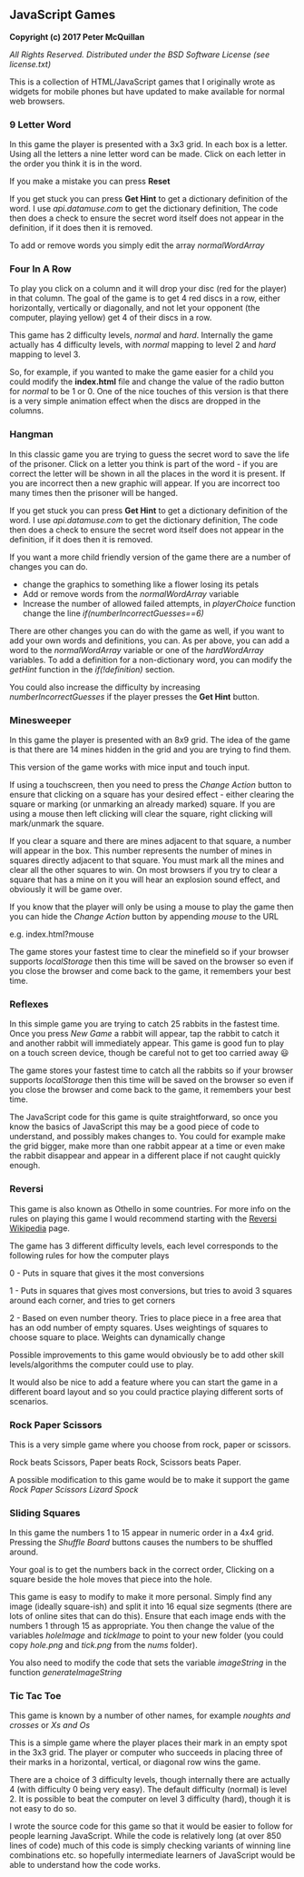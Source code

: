 ## JavaScript Games
**Copyright (c) 2017 Peter McQuillan**

_All Rights Reserved. Distributed under the BSD Software License (see license.txt)_

This is a collection of HTML/JavaScript games that I originally wrote as widgets for mobile phones but have updated to make available for normal web browsers.

### 9 Letter Word

In this game the player is presented with a 3x3 grid. In each box is a letter. Using all the letters a nine letter word can be made. Click on each letter in the order you think it is in the word.

If you make a mistake you can press **Reset**

If you get stuck you can press **Get Hint** to get a dictionary definition of the word.
I use _api.datamuse.com_ to get the dictionary definition, The code then does a check to ensure the secret word itself does not appear in the definition, if it does then it is removed.

To add or remove words you simply edit the array _normalWordArray_


### Four In A Row

To play you click on a column and it will drop your disc (red for the player) in that column. The goal of the game is to get 4 red discs in a row, either horizontally, vertically or diagonally, and not let your opponent (the computer, playing yellow) get 4 of their discs in a row.

This game has 2 difficulty levels, _normal_ and _hard_.
Internally the game actually has 4 difficulty levels, with _normal_ mapping to level 2 and _hard_ mapping to level 3.

So, for example, if you wanted to make the game easier for a child you could modify the **index.html** file and change the value of the radio button for _normal_ to be 1 or 0.
One of the nice touches of this version is that there is a very simple animation effect when the discs are dropped in the columns.
 
### Hangman

In this classic game you are trying to guess the secret word to save the life of the prisoner.
Click on a letter you think is part of the word - if you are correct the letter will be shown in all the places in the word it is present.
If you are incorrect then a new graphic will appear.
If you are incorrect too many times then the prisoner will be hanged.

If you get stuck you can press **Get Hint** to get a dictionary definition of the word.
I use _api.datamuse.com_ to get the dictionary definition, The code then does a check to ensure the secret word itself does not appear in the definition, if it does then it is removed.

If you want a more child friendly version of the game there are a number of changes you can do.
- change the graphics to something like a flower losing its petals
- Add or remove words from the _normalWordArray_ variable
- Increase the number of allowed failed attempts, in *playerChoice* function change the line _if(numberIncorrectGuesses==6)_

There are other changes you can do with the game as well, if you want to add your own words and definitions, you can. As per above, you can add a word to the _normalWordArray_ variable or one of the _hardWordArray_ variables.
To add a definition for a non-dictionary word, you can modify the *getHint* function in the _if(!definition)_ section.

You could also increase the difficulty by increasing _numberIncorrectGuesses_ if the player presses the **Get Hint** button.

### Minesweeper

In this game the player is presented with an 8x9 grid. The idea of the game is that there are 14 mines hidden in the grid and you are trying to find them.

This version of the game works with mice input and touch input.

If using a touchscreen, then you need to press the *Change Action* button to ensure that clicking on a square has your desired effect - either clearing the square or marking (or unmarking an already marked) square.
If you are using a mouse then left clicking will clear the square, right clicking will mark/unmark the square.

If you clear a square and there are mines adjacent to that square, a number will appear in the box. This number represents the number of mines in squares directly adjacent to that square.
You must mark all the mines and clear all the other squares to win.
On most browsers if you try to clear a square that has a mine on it you will hear an explosion sound effect, and obviously it will be game over.

If you know that the player will only be using a mouse to play the game then you can hide the *Change Action* button by appending _mouse_ to the URL

e.g. index.html?mouse

The game stores your fastest time to clear the minefield so if your browser supports *localStorage* then this time will be saved on the browser so even if you close the browser and come back to the game, it remembers your best time.

### Reflexes

In this simple game you are trying to catch 25 rabbits in the fastest time. Once you press *New Game* a rabbit will appear, tap the rabbit to catch it and another rabbit will immediately appear. 
This game is good fun to play on a touch screen device, though be careful not to get too carried away :smiley:

The game stores your fastest time to catch all the rabbits so if your browser supports *localStorage* then this time will be saved on the browser so even if you close the browser and come back to the game, it remembers your best time.

The JavaScript code for this game is quite straightforward, so once you know the basics of JavaScript this may be a good piece of code to understand, and possibly makes changes to. You could for example make the grid bigger, make more than one rabbit appear at a time or even make the rabbit disappear and appear in a different place if not caught quickly enough.

### Reversi

This game is also known as Othello in some countries.
For more info on the rules on playing this game I would recommend starting with the [Reversi Wikipedia](https://en.wikipedia.org/wiki/Reversi) page.

The game has 3 different difficulty levels, each level corresponds to the following rules for how the computer plays

 0 - Puts in square that gives it the most conversions

 1 - Puts in squares that gives most conversions, but tries
     to avoid 3 squares around each corner, and tries to get corners

 2 - Based on even number theory. Tries to place piece in a free area
     that has an odd number of empty squares. Uses weightings of squares
     to choose square to place. Weights can dynamically change

Possible improvements to this game would obviously be to add other skill levels/algorithms the computer could use to play. 

It would also be nice to add a feature where you can start the game in a different board layout and so you could practice playing different sorts of scenarios.

### Rock Paper Scissors

This is a very simple game where you choose from rock, paper or scissors. 

Rock beats Scissors, Paper beats Rock, Scissors beats Paper.

A possible modification to this game would be to make it support the game _Rock Paper Scissors Lizard Spock_
 

### Sliding Squares

In this game the numbers 1 to 15 appear in numeric order in a 4x4 grid. Pressing the *Shuffle Board* buttons causes the numbers to be shuffled around.

Your goal is to get the numbers back in the correct order, Clicking on a square beside the hole moves that piece into the hole.

This game is easy to modify to make it more personal. Simply find any image (ideally square-ish) and split it into 16 equal size segments (there are lots of online sites that can do this). Ensure that each image ends with the numbers 1 through 15 as appropriate.
You then change the value of the variables _holeImage_ and _tickImage_ to point to your new folder (you could copy *hole.png* and *tick.png* from the _nums_ folder). 

You also need to modify the code that sets the variable _imageString_ in the function *generateImageString*


### Tic Tac Toe

This game is known by a number of other names, for example *noughts and crosses* or *Xs and Os*

This is a simple game where the player places their mark in an empty spot in the 3x3 grid. The player or computer who succeeds in placing three of their marks in a horizontal, vertical, or diagonal row wins the game.

There are a choice of 3 difficulty levels, though internally there are actually 4 (with difficulty 0 being very easy). The default difficulty (normal) is level 2.
It is possible to beat the computer on level 3 difficulty (hard), though it is not easy to do so.

I wrote the source code for this game so that it would be easier to follow for people learning JavaScript. While the code is relatively long (at over 850 lines of code) much of this code is simply checking variants of winning line combinations etc. so hopefully intermediate learners of JavaScript would be able to understand how the code works.


